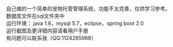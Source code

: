自己做的一个简单的宠物托管管理系统，功能不太完善，仅供学习参考。           
数据库文件在sql文件夹中                                                                                                                                                                   
  运行环境：
    java 1.8，mysql 5.7，eclipse，spring boot 2.0        
  运行截图及更详细内容请看用户手册                                                                                                                                                              
  有问题可以联系我（QQ:1124285968）
